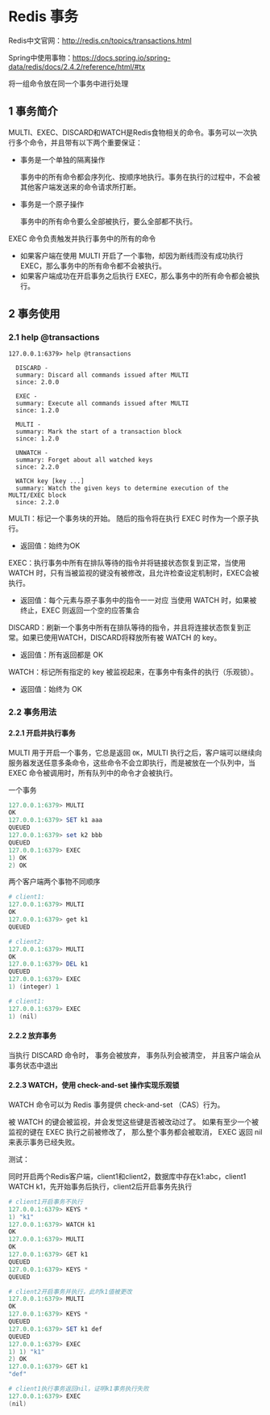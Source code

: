 # Redis 事务

Redis中文官网：http://redis.cn/topics/transactions.html

Spring中使用事物：https://docs.spring.io/spring-data/redis/docs/2.4.2/reference/html/#tx

将一组命令放在同一个事务中进行处理

## 1 事务简介

MULTI、EXEC、DISCARD和WATCH是Redis食物相关的命令。事务可以一次执行多个命令，并且带有以下两个重要保证：

- 事务是一个单独的隔离操作

  事务中的所有命令都会序列化、按顺序地执行。事务在执行的过程中，不会被其他客户端发送来的命令请求所打断。

- 事务是一个原子操作

  事务中的所有命令要么全部被执行，要么全部都不执行。

EXEC 命令负责触发并执行事务中的所有的命令

- 如果客户端在使用 MULTI 开启了一个事物，却因为断线而没有成功执行 EXEC，那么事务中的所有命令都不会被执行。
- 如果客户端成功在开启事务之后执行 EXEC，那么事务中的所有命令都会被执行。

## 2 事务使用

### 2.1 help @transactions

```
127.0.0.1:6379> help @transactions

  DISCARD -
  summary: Discard all commands issued after MULTI
  since: 2.0.0

  EXEC -
  summary: Execute all commands issued after MULTI
  since: 1.2.0

  MULTI -
  summary: Mark the start of a transaction block
  since: 1.2.0

  UNWATCH -
  summary: Forget about all watched keys
  since: 2.2.0

  WATCH key [key ...]
  summary: Watch the given keys to determine execution of the MULTI/EXEC block
  since: 2.2.0
```

MULTI：标记一个事务块的开始。 随后的指令将在执行 EXEC 时作为一个原子执行。

- 返回值：始终为OK

EXEC：执行事务中所有在排队等待的指令并将链接状态恢复到正常，当使用 WATCH 时，只有当被监视的键没有被修改，且允许检查设定机制时，EXEC会被执行。

- 返回值：每个元素与原子事务中的指令一一对应 当使用 WATCH 时，如果被终止，EXEC 则返回一个空的应答集合

DISCARD：刷新一个事务中所有在排队等待的指令，并且将连接状态恢复到正常。如果已使用WATCH，DISCARD将释放所有被 WATCH 的 key。

- 返回值：所有返回都是 OK

WATCH：标记所有指定的 key 被监视起来，在事务中有条件的执行（乐观锁）。

- 返回值：始终为 OK

### 2.2 事务用法

#### 2.2.1 开启并执行事务

MULTI 用于开启一个事务，它总是返回 `OK`，MULTI 执行之后，客户端可以继续向服务器发送任意多条命令，这些命令不会立即执行，而是被放在一个队列中，当 EXEC 命令被调用时，所有队列中的命令才会被执行。

一个事务

```powershell
127.0.0.1:6379> MULTI 
OK
127.0.0.1:6379> SET k1 aaa
QUEUED
127.0.0.1:6379> set k2 bbb
QUEUED
127.0.0.1:6379> EXEC
1) OK
2) OK
```

两个客户端两个事物不同顺序

```powershell
# client1:
127.0.0.1:6379> MULTI
OK
127.0.0.1:6379> get k1
QUEUED

# client2:
127.0.0.1:6379> MULTI
OK
127.0.0.1:6379> DEL k1
QUEUED
127.0.0.1:6379> EXEC
1) (integer) 1

# client1:
127.0.0.1:6379> EXEC
1) (nil)
```

#### 2.2.2 放弃事务

当执行 DISCARD 命令时， 事务会被放弃， 事务队列会被清空， 并且客户端会从事务状态中退出

#### 2.2.3 WATCH，使用 check-and-set 操作实现乐观锁

WATCH 命令可以为 Redis 事务提供 check-and-set （CAS）行为。

被 WATCH  的键会被监视，并会发觉这些键是否被改动过了。 如果有至少一个被监视的键在 EXEC 执行之前被修改了， 那么整个事务都会被取消， EXEC 返回 nil 来表示事务已经失败。

测试：

同时开启两个Redis客户端，client1和client2，数据库中存在k1:abc，client1 WATCH k1，先开始事务后执行，client2后开启事务先执行

```powershell
# client1开启事务不执行
127.0.0.1:6379> KEYS *
1) "k1"
127.0.0.1:6379> WATCH k1
OK
127.0.0.1:6379> MULTI
OK
127.0.0.1:6379> GET k1
QUEUED
127.0.0.1:6379> KEYS *
QUEUED

# client2开启事务并执行，此时k1值被更改
127.0.0.1:6379> MULTI
OK
127.0.0.1:6379> KEYS *
QUEUED
127.0.0.1:6379> SET k1 def
QUEUED
127.0.0.1:6379> EXEC
1) 1) "k1"
2) OK
127.0.0.1:6379> GET k1
"def"

# client1执行事务返回nil，证明k1事务执行失败
127.0.0.1:6379> EXEC
(nil)
```
